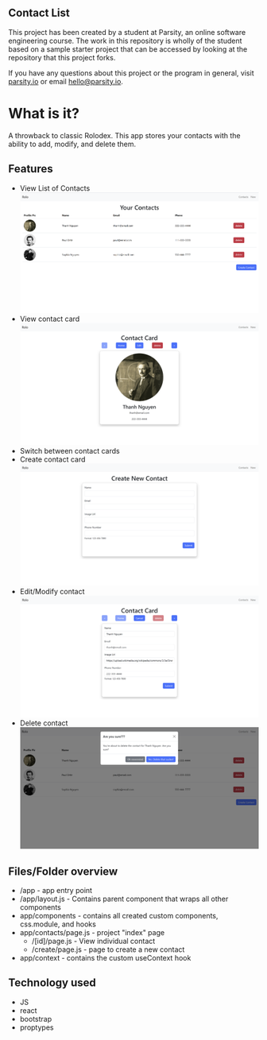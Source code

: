 ## Contact List

This project has been created by a student at Parsity, an online software engineering course. The work in this repository is wholly of the student based on a sample starter project that can be accessed by looking at the repository that this project forks.

If you have any questions about this project or the program in general, visit [parsity.io](https://parsity.io/) or email hello@parsity.io.

# What is it?

A throwback to classic Rolodex. This app stores your contacts with the ability to add, modify, and delete them.

## Features

- View List of Contacts
  !["rolo contact"](./public/screenshots/rolo-contacts.png)
- View contact card
  !["rolo contact card"](./public//screenshots/rolo-card.png)
- Switch between contact cards
- Create contact card
  !["rolo contact create"](./public/screenshots/rolo-create.png)
- Edit/Modify contact
  !["rolo edit contacts"](./public/screenshots/rolo-edit.png)
- Delete contact
  !["rolo delete"](./public/screenshots/rolo-delete.png)

## Files/Folder overview

- /app - app entry point
- /app/layout.js - Contains parent component that wraps all other components
- app/components - contains all created custom components, css.module, and hooks
- app/contacts/page.js - project "index" page
  - /[id]/page.js - View individual contact
  - /create/page.js - page to create a new contact
- app/context - contains the custom useContext hook

## Technology used

- JS
- react
- bootstrap
- proptypes
